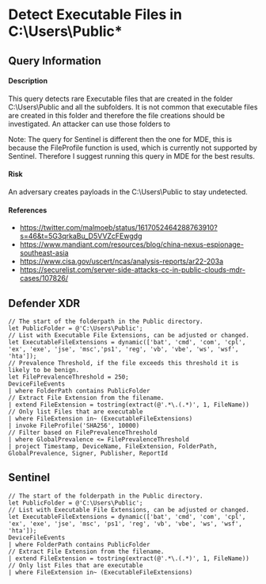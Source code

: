 # Detect Executable Files in C:\Users\Public*

## Query Information

#### Description
This query detects rare Executable files that are created in the folder C:\Users\Public and all the subfolders. It is not common that executable files are created in this folder and therefore the file creations should be investigated. An attacker can use those folders to 

Note: The query for Sentinel is different then the one for MDE, this is because the FileProfile function is used, which is currently not supported by Sentinel. Therefore I suggest running this query in MDE for the best results. 

#### Risk
An adversary creates payloads in the C:\Users\Public to stay undetected. 

#### References
- https://twitter.com/malmoeb/status/1617052464288763910?s=46&t=5G3qrkaBu_D5VVZcFEwgdg
- https://www.mandiant.com/resources/blog/china-nexus-espionage-southeast-asia
- https://www.cisa.gov/uscert/ncas/analysis-reports/ar22-203a
- https://securelist.com/server-side-attacks-cc-in-public-clouds-mdr-cases/107826/

## Defender XDR
```KQL
// The start of the folderpath in the Public directory.
let PublicFolder = @'C:\Users\Public';
// List with Executable File Extensions, can be adjusted or changed.
let ExecutableFileExtensions = dynamic(['bat', 'cmd', 'com', 'cpl', 'ex', 'exe', 'jse', 'msc','ps1', 'reg', 'vb', 'vbe', 'ws', 'wsf', 'hta']);
// Prevalence Threshold, if the file exceeds this threshold it is likely to be benign.
let FilePrevalenceThreshold = 250;
DeviceFileEvents
| where FolderPath contains PublicFolder
// Extract File Extension from the filename.
| extend FileExtension = tostring(extract(@'.*\.(.*)', 1, FileName))
// Only list Files that are executable
| where FileExtension in~ (ExecutableFileExtensions)
| invoke FileProfile('SHA256', 10000)
// Filter based on FilePrevalenceThreshold
| where GlobalPrevalence <= FilePrevalenceThreshold
| project Timestamp, DeviceName, FileExtension, FolderPath, GlobalPrevalence, Signer, Publisher, ReportId
```

## Sentinel
```KQL
// The start of the folderpath in the Public directory.
let PublicFolder = @'C:\Users\Public';
// List with Executable File Extensions, can be adjusted or changed.
let ExecutableFileExtensions = dynamic(['bat', 'cmd', 'com', 'cpl', 'ex', 'exe', 'jse', 'msc', 'ps1', 'reg', 'vb', 'vbe', 'ws', 'wsf', 'hta']);
DeviceFileEvents
| where FolderPath contains PublicFolder
// Extract File Extension from the filename.
| extend FileExtension = tostring(extract(@'.*\.(.*)', 1, FileName))
// Only list Files that are executable
| where FileExtension in~ (ExecutableFileExtensions)
```
